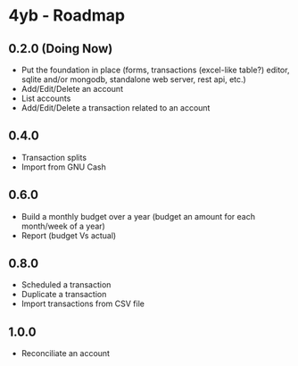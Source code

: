 4yb - Roadmap
=================

## 0.2.0 (Doing Now)

* Put the foundation in place (forms, transactions (excel-like table?) editor, sqlite and/or mongodb, standalone web server, rest api, etc.)
* Add/Edit/Delete an account
* List accounts
* Add/Edit/Delete a transaction related to an account

## 0.4.0

* Transaction splits
* Import from GNU Cash

## 0.6.0

* Build a monthly budget over a year (budget an amount for each month/week of a year)
* Report (budget Vs actual)

## 0.8.0

* Scheduled a transaction
* Duplicate a transaction
* Import transactions from CSV file

## 1.0.0

* Reconciliate an account